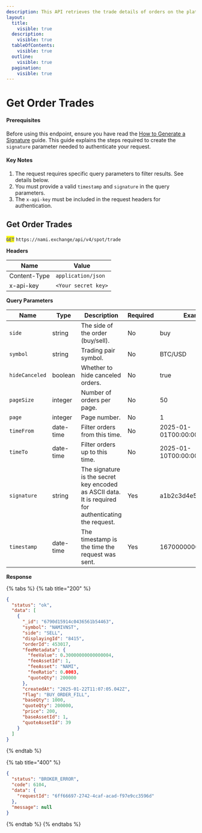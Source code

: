 ```yaml
---
description: This API retrieves the trade details of orders on the platform.
layout:
  title:
    visible: true
  description:
    visible: true
  tableOfContents:
    visible: true
  outline:
    visible: true
  pagination:
    visible: true
---
```


# Get Order Trades

#### Prerequisites

Before using this endpoint, ensure you have read the [How to Generate a Signature](../../authentication.md) guide. This guide explains the steps required to create the `signature` parameter needed to authenticate your request.

#### Key Notes

1. The request requires specific query parameters to filter results. See details below.
2. You must provide a valid `timestamp` and `signature` in the query parameters.
3. The `x-api-key` must be included in the request headers for authentication.

## Get Order Trades

<mark style="color:blue;">`GET`</mark> `https://nami.exchange/api/v4/spot/trade`

**Headers**

| Name         | Value               |
| ------------ | ------------------- |
| Content-Type | `application/json`  |
| x-api-key    | `<Your secret key>` |

**Query Parameters**

| Name           | Type      | Description                                                                                           | Required | Example               |
| -------------- | --------- | ----------------------------------------------------------------------------------------------------- | -------- | --------------------- |
| `side`         | string    | The side of the order (buy/sell).                                                                     | No       | buy                   |
| `symbol`       | string    | Trading pair symbol.                                                                                  | No       | BTC/USD               |
| `hideCanceled` | boolean   | Whether to hide canceled orders.                                                                      | No       | true                  |
| `pageSize`     | integer   | Number of orders per page.                                                                            | No       | 50                    |
| `page`         | integer   | Page number.                                                                                          | No       | 1                     |
| `timeFrom`     | date-time | Filter orders from this time.                                                                         | No       | 2025-01-01T00:00:00Z  |
| `timeTo`       | date-time | Filter orders up to this time.                                                                        | No       | 2025-01-10T00:00:00Z  |
| `signature`    | string    | The signature is the secret key encoded as ASCII data. It is required for authenticating the request. | Yes      | a1b2c3d4e5f6g7h8i9j0k |
| `timestamp`    | date-time | The timestamp is the time the request was sent.                                                       | Yes      | 1670000000000         |

**Response**

{% tabs %}
{% tab title="200" %}

```json
{
  "status": "ok",
  "data": [
    {
      "_id": "6790d15914c0436561b54463",
      "symbol": "NAMIVNST",
      "side": "SELL",
      "displayingId": "8415",
      "orderId": 453017,
      "feeMetadata": {
        "feeValue": 0.30000000000000004,
        "feeAssetId": 1,
        "feeAsset": "NAMI",
        "feeRatio": 0.0003,
        "quoteQty": 200000
      },
      "createdAt": "2025-01-22T11:07:05.042Z",
      "flag": "BUY_ORDER_FILL",
      "baseQty": 1000,
      "quoteQty": 200000,
      "price": 200,
      "baseAssetId": 1,
      "quoteAssetId": 39
    }
  ]
}
```

{% endtab %}

{% tab title="400" %}

```json
{
  "status": "BROKER_ERROR",
  "code": 6104,
  "data": {
    "requestId": "6ff66697-2742-4caf-acad-f97e9cc3596d"
  },
  "message": null
}
```

{% endtab %} {% endtabs %}
